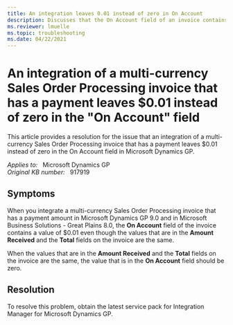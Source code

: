 ```yaml
---
title: An integration leaves 0.01 instead of zero in On Account
description: Discusses that the On Account field of an invoice contains $0.01 instead of zero when you integrate a multi-currency Sales Order Processing invoice that has a payment in Dynamics GP and in Great Plains. A service pack is available to fix this problem.
ms.reviewer: lmuelle
ms.topic: troubleshooting
ms.date: 04/22/2021
---
```

# An integration of a multi-currency Sales Order Processing invoice that has a payment leaves $0.01 instead of zero in the "On Account" field

This article provides a resolution for the issue that an integration of a multi-currency Sales Order Processing invoice that has a payment leaves $0.01 instead of zero in the On Account field in Microsoft Dynamics GP.

_Applies to:_ &nbsp; Microsoft Dynamics GP  
_Original KB number:_ &nbsp; 917919

## Symptoms

When you integrate a multi-currency Sales Order Processing invoice that has a payment amount in Microsoft Dynamics GP 9.0 and in Microsoft Business Solutions - Great Plains 8.0, the **On Account** field of the invoice contains a value of $0.01 even though the values that are in the **Amount Received** and the **Total** fields on the invoice are the same.

When the values that are in the **Amount Received** and the **Total** fields on the invoice are the same, the value that is in the **On Account** field should be zero.

## Resolution

To resolve this problem, obtain the latest service pack for Integration Manager for Microsoft Dynamics GP.
